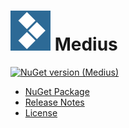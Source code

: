 # ![Logo](https://raw.githubusercontent.com/ceronus/medius/master/doc/icons/icon-64x64.png) Medius

[![NuGet version (Medius)](https://img.shields.io/nuget/v/Medius?style=for-the-badge)](https://www.nuget.org/packages/Medius/)

- [NuGet Package](https://www.nuget.org/packages/Medius)
- [Release Notes](https://github.com/ceronus/medius/releases)
- [License](LICENSE.md)